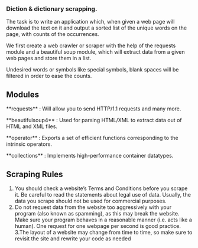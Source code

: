### Diction & dictionary scrapping.

The task is to write an application which, when given a web page will download the text on it and output a sorted list of the unique words on the page, with counts of the occurrences.


We first create a web crawler or scraper with the help of the requests module and a beautiful soup module, which will extract data from a given web pages and store them in a list.

Undesired words or symbols like special symbols, blank spaces will be filtered in order to ease the counts.

## Modules

<p>**requests** : Will allow you to send HTTP/1.1 requests and many more.</p>
<p>**beautifulsoup4** : Used for parsing HTML/XML to extract data out of HTML and XML files.</p>
<p>**operator** : Exports a set of efficient functions corresponding to the intrinsic operators. </p>
<p>**collections** : Implements high-performance container datatypes.</p>

## Scraping Rules
1. You should check a website’s Terms and Conditions before you scrape it. Be careful to read the statements about legal use of data. Usually, the data you scrape should not be used for commercial purposes.
2. Do not request data from the website too aggressively with your program (also known as spamming), as this may break the website. Make sure your program behaves in a reasonable manner (i.e. acts like a human). One request for one webpage per second is good practice.
3.The layout of a website may change from time to time, so make sure to revisit the site and rewrite your code as needed
